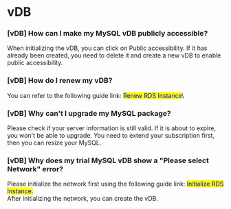 # vDB

### \[vDB] How can I make my MySQL vDB publicly accessible?

When initializing the vDB, you can click on Public accessibility. If it has already been created, you need to delete it and create a new vDB to enable public accessibility.

### \[vDB] How do I renew my vDB?

You can refer to the following guide link: <mark style="color:blue;">Renew RDS Instance</mark>\


### \[vDB] Why can't I upgrade my MySQL package?

Please check if your server information is still valid. If it is about to expire, you won't be able to upgrade. You need to extend your subscription first, then you can resize your MySQL.

### \[vDB] Why does my trial MySQL vDB show a "Please select Network" error?

Please initialize the network first using the following guide link: <mark style="color:blue;">Initialize RDS Instance.</mark>\
After initializing the network, you can create the vDB.
